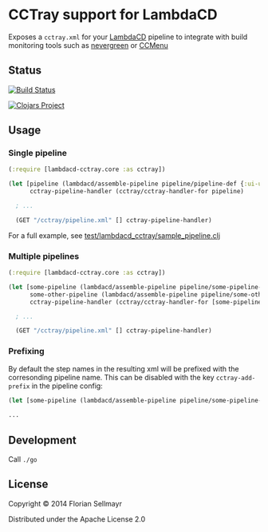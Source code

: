 # CCTray support for LambdaCD
Exposes a `cctray.xml` for your [LambdaCD](https://github.com/flosell/lambdacd) pipeline to integrate with build monitoring tools such as [nevergreen](http://nevergreen.io/) or [CCMenu](http://ccmenu.org/)

## Status

[![Build Status](https://travis-ci.org/flosell/lambdacd-cctray.svg)](https://travis-ci.org/flosell/lambdacd-cctray)

[![Clojars Project](http://clojars.org/lambdacd-cctray/latest-version.svg)](http://clojars.org/lambdacd-cctray)
## Usage

### Single pipeline

```clojure
(:require [lambdacd-cctray.core :as cctray])

(let [pipeline (lambdacd/assemble-pipeline pipeline/pipeline-def {:ui-url "http://some-base-url"})
      cctray-pipeline-handler (cctray/cctray-handler-for pipeline)

  ; ...

  (GET "/cctray/pipeline.xml" [] cctray-pipeline-handler)
```

For a full example, see [test/lambdacd_cctray/sample_pipeline.clj](test/lambdacd_cctray/sample_pipeline.clj)

### Multiple pipelines

```clojure
(:require [lambdacd-cctray.core :as cctray])

(let [some-pipeline (lambdacd/assemble-pipeline pipeline/some-pipeline-def {:ui-url "http://some-base-url/some-pipeline"})
      some-other-pipeline (lambdacd/assemble-pipeline pipeline/some-other-pipeline-def {:ui-url "http://some-base-url/some-other-pipeline"})
      cctray-pipeline-handler (cctray/cctray-handler-for [some-pipeline some-other-pipeline])

  ; ...

  (GET "/cctray/pipeline.xml" [] cctray-pipeline-handler)
```

### Prefixing

By default the step names in the resulting xml will be prefixed with the corresonding pipeline name.
This can be disabled with the key `cctray-add-prefix` in the pipeline config:
 ```clojure
 (let [some-pipeline (lambdacd/assemble-pipeline pipeline/some-pipeline-def {:ui-url "http://some-base-url/some-pipeline"
                                                                             :cctray-add-prefix false})
 ...
 ```

## Development

Call `./go`

## License

Copyright © 2014 Florian Sellmayr

Distributed under the Apache License 2.0
